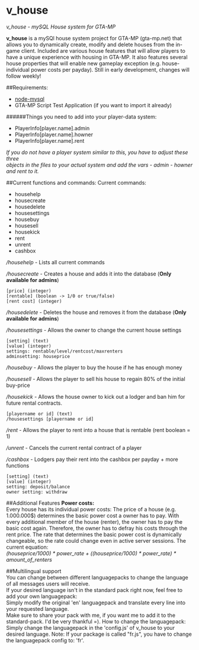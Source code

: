 # v_house
*v_house - mySQL House system for GTA-MP*

**v_house** is a mySQl house system project for GTA-MP (gta-mp.net) that allows you to dynamically create, modify and delete houses from the in-game client. Included are various house features that will allow players to have a unique experience with housing in GTA-MP. It also features several house properties that will enable new gameplay exception (e.g. house-individual power costs per payday). Still in early development, changes will follow weekly!



##Requirements:
*	[node-mysql](https://github.com/felixge/node-mysql/)
*	GTA-MP Script Test Application (if you want to import it already)


######Things you need to add into your player-data system: 
*	PlayerInfo[player.name].admin
*	PlayerInfo[player.name].howner
*	PlayerInfo[player.name].rent   

*If you do not have a player system similar to this, you have to adjust these three   
objects in the files to your actual system and add the vars - admin - howner and rent to it.*

##Current functions and commands:
Current commands:
*	househelp 
*	housecreate
*	housedelete
*	housesettings
*	housebuy
*	housesell
*	housekick
*	rent
*	unrent
*	cashbox
  
    
*/househelp* - Lists all current commands


*/housecreate* - Creates a house and adds it into the database (**Only available for admins**)
```
[price] (integer)
[rentable] (boolean -> 1/0 or true/false)
[rent cost] (integer)
```



*/housedelete* - Deletes the house and removes it from the database (**Only available for admins**)

*/housesettings* - Allows the owner to change the current house settings
```
[setting] (text)
[value] (integer)
settings: rentable/level/rentcost/maxrenters
adminsetting: houseprice
```

*/housebuy* - Allows the player to buy the house if he has enough money

*/housesell* - Allows the player to sell his house to regain 80% of the initial buy-price

*/housekick* - Allows the house owner to kick out a lodger and ban him for future rental contracts.
```
[playername or id] (text)
/housesettings [playername or id]
```

*/rent* - Allows the player to rent into a house that is rentable (rent boolean = 1)

*/unrent* - Cancels the current rental contract of a player

*/cashbox* - Lodgers pay their rent into the cashbox per payday + more functions
```
[setting] (text)
[value] (integer) 
setting: deposit/balance
owner setting: withdraw
```  
##Additional Features
**Power costs:**  
Every house has its individual power costs: The price of a house (e.g. 1.000.000$) determines the basic power cost a owner has to pay. With every additional member of the house (renter), the owner has to pay the basic cost again. Therefore, the owner has to defray his costs through the rent price. The rate that determines the basic power cost is dynamically changeable, so the rate could change even in active server sessions.
The current equation:  
 *(houseprice/1000) * power_rate + ((houseprice/1000) * power_rate) * amount_of_renters*  
  
##Multilingual support  
 You can change between different languagepacks to change the language of all messages users will receive.  
 If your desired language isn't in the standard pack right now, feel free to add your own languagepack:  
 Simply modify the original 'en' languagepack and translate every line into your requested language.  
 Make sure to share your pack with me, if you want me to add it to the standard-pack. I'd be very thankful =).
      How to change the languagepack:
      Simply change the languagepack in the 'config.js' of v_house to your desired language.
      Note: If your package is called "fr.js", you have to change the languagepack config to: 'fr'.
